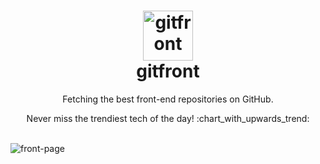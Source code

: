 <h1 align="center">
  	<img height="80" src="https://sendeyo.com/up/d/f30c064b15" alt="gitfront" /> <br> gitfront <br>
  
  
  
</h1>
<p align='center'>Fetching the best front-end repositories on GitHub.</p>
<p align='center'>Never miss the trendiest tech of the day! :chart_with_upwards_trend:</p> <br>


<img align="center" src="https://i.imgur.com/SeKLrtT.png" alt="front-page" />


